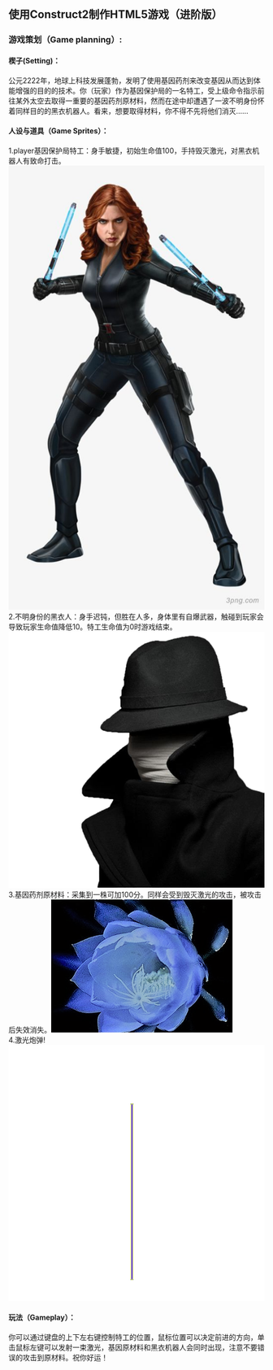 
## 使用Construct2制作HTML5游戏（进阶版）
### 游戏策划（Game planning）:
#### 楔子(Setting)：
公元2222年，地球上科技发展蓬勃，发明了使用基因药剂来改变基因从而达到体能增强的目的的技术。你（玩家）作为基因保护局的一名特工，受上级命令指示前往某外太空去取得一重要的基因药剂原材料，然而在途中却遭遇了一波不明身份怀着同样目的的黑衣机器人。看来，想要取得材料，你不得不先将他们消灭……
#### 人设与道具（Game Sprites）：
1.player基因保护局特工：身手敏捷，初始生命值100，手持毁灭激光，对黑衣机器人有致命打击。
![](images/lab08%E7%9A%84%E5%9B%BE%E7%89%87/08075ceec20232db9720668027bdba288e05.png)<br/>
2.不明身份的黑衣人：身手迟钝，但胜在人多，身体里有自爆武器，触碰到玩家会导致玩家生命值降低10。特工生命值为0时游戏结束。<br/>
![](images/lab08%E7%9A%84%E5%9B%BE%E7%89%87/timg%20(2).png)<br/>
3.基因药剂原材料：采集到一株可加100分。同样会受到毁灭激光的攻击，被攻击后失效消失。![](images/lab08%E7%9A%84%E5%9B%BE%E7%89%87/timg%20(1).png)<br/>
4.激光炮弹!<br/> ![](images/lab08%E7%9A%84%E5%9B%BE%E7%89%87/s.png.png)
#### 玩法（Gameplay）：
你可以通过键盘的上下左右键控制特工的位置，鼠标位置可以决定前进的方向，单击鼠标左键可以发射一束激光，基因原材料和黑衣机器人会同时出现，注意不要错误的攻击到原材料。祝你好运！

